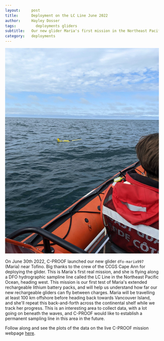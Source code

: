 ```yaml
---
layout:     post
title:      Deployment on the LC Line June 2022
author:     Hayley Dosser
tags: 		  deployments gliders
subtitle:  	Our new glider Maria's first mission in the Northeast Pacific
category:   deployments
---
```

<!-- Start Writing Below in Markdown -->

![Deploying Glider](/img/News2022/MariaJune2022.jpg "Glider Maria just after deployment - Photo credit: Seth Fleming-Alho")

On June 30th 2022, C-PROOF launched our new glider `dfo-maria997` (Maria) near Tofino. Big thanks to the crew of the CCGS Cape Ann for deploying the glider. This is Maria's first real mission, and she is flying along a DFO hydrographic sampline line called the LC Line in the Northeast Pacific Ocean, heading west. This mission is our first test of Maria's extended rechargeable lithium battery packs, and will help us understand how far our new rechargeable gliders can fly between charges. 
Maria will be travelling at least 100 km offshore before heading back towards Vancouver Island, and she'll repeat this back-and-forth across the continental shelf while we track her progress. This is an interesting area to collect data, with a lot going on beneath the waves, and C-PROOF would like to establish a permanent sampling line in this area in the future.   

Follow along and see the plots of the data on the live C-PROOF mission webpage [here](https://cproof.uvic.ca/gliderdata/deployments/dfo-maria997/dfo-maria997-20220630/).  

